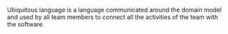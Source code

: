 Ubiquitous language is a language communicated around the domain model and used by all team members to connect all the activities of the team with the software.
